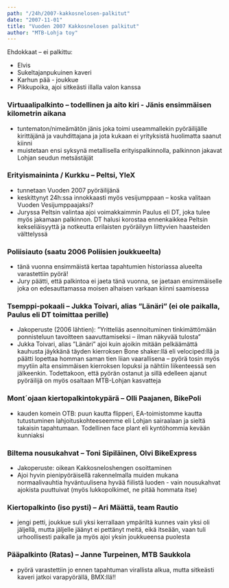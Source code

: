 ```yaml
---
path: "/24h/2007-kakkosnelosen-palkitut"
date: "2007-11-01"
title: "Vuoden 2007 Kakkosnelosen palkitut"
author: "MTB-Lohja toy"
---
```

Ehdokkaat – ei palkittu:

- Elvis
- Sukeltajanpukuinen kaveri
- Karhun pää - joukkue
- Pikkupoika, ajoi sitkeästi illalla valon kanssa

### Virtuaalipalkinto – todellinen ja aito kiri - Jänis ensimmäisen kilometrin aikana

- tuntematon/nimeämätön jänis joka toimi useammallekin pyöräilijälle kirittäjänä ja vauhdittajana ja jota kukaan ei yrityksistä huolimatta saanut kiinni
- muistetaan ensi syksynä metallisella erityispalkinnolla, palkinnon jakavat Lohjan seudun metsästäjät

### Erityismaininta / Kurkku – Peltsi, YleX

- tunnetaan Vuoden 2007 pyöräilijänä
- keskittynyt 24h:ssa innokkaasti myös vesijumppaan – koska valitaan Vuoden Vesijumppaajaksi?
- Juryssa Peltsin valintaa ajoi voimakkaimmin Paulus eli DT, joka tulee myös jakamaan palkinnon. DT halusi korostaa ennenkaikkea Peltsin kekseliäisyyttä ja notkeutta erilaisten pyöräilyyn liittyvien haasteiden välttelyssä

### Poliisiauto (saatu 2006 Poliisien joukkueelta)

- tänä vuonna ensimmäistä kertaa tapahtumien historiassa alueelta varastettiin pyörä!
- Jury päätti, että palkintoa ei jaeta tänä vuonna, se jaetaan ensimmäiselle joka on edesauttamassa moisen alhaisen varkaan kiinni saamisessa

### Tsemppi-pokaali – Jukka Toivari, alias ”Länäri” (ei ole paikalla, Paulus eli DT toimittaa perille)

- Jakoperuste (2006 lähtien): ”Yritteliäs asennoituminen tinkimättömään ponnisteluun tavoitteen saavuttamiseksi – ilman näkyvää tulosta”
- Jukka Toivari, alias ”Länäri” ajoi kuin ajoikin mitään pelkäämättä kauhusta jäykkänä täyden kierroksen Bone shaker:llä eli velociped:llä ja päätti lopettaa homman saman tien liian vaarallisena – pyörä tosin myös myytiin alta ensimmäisen kierroksen lopuksi ja nähtiin liikenteessä sen jälkeenkin. Todettakoon, että pyörän ostanut ja sillä edelleen ajanut pyöräilijä on myös osaltaan MTB-Lohjan kasvatteja

### Mont´ojaan kiertopalkintokypärä – Olli Paajanen, BikePoli

- kauden komein OTB: puun kautta flipperi, EA-toimistomme kautta tutustuminen lahjoituskohteeseemme eli Lohjan sairaalaan ja sieltä takaisin tapahtumaan. Todellinen face plant eli kyntöhommia kevään kunniaksi

### Biltema nousukahvat – Toni Sipiläinen, Olvi BikeExpress

- Jakoperuste: oikean Kakkosneloshengen osoittaminen
- Ajoi hyvin pienipyöräisellä rakennelmalla muiden mukana normaalivauhtia hyväntuulisena hyvää fiilistä luoden - vain nousukahvat ajokista puuttuivat (myös lukkopolkimet, ne pitää hommata itse)

### Kiertopalkinto (iso pysti) – Ari Määttä, team Rautio

- jengi petti, joukkue suli yksi kerrallaan ympäriltä kunnes vain yksi oli jäljellä, mutta jäljelle jäänyt ei pettänyt meitä, eikä itseään, vaan tuli urhoollisesti paikalle ja myös ajoi yksin joukkueensa puolesta

### Pääpalkinto (Ratas) – Janne Turpeinen, MTB Saukkola

- pyörä varastettiin jo ennen tapahtuman virallista alkua, mutta sitkeästi kaveri jatkoi varapyörällä, BMX:llä!! 